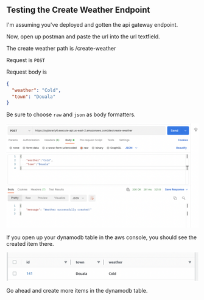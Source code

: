 ## Testing the Create Weather Endpoint
I'm assuming you've deployed and gotten the api gateway endpoint. 

Now, open up postman and paste the url into the url textfield.

The create weather path is /create-weather

Request is `POST`

Request body is

```json
{
  "weather": "Cold",
  "town": "Douala"
}
```
Be sure to choose `raw` and `json` as body formatters.

![alt text](../../assets/create_weather.png)

If you open up your dynamodb table in the aws console, you should see the created item there.

![alt text](../../assets/ddb_item.png)

Go ahead and create more items in the dynamodb table.